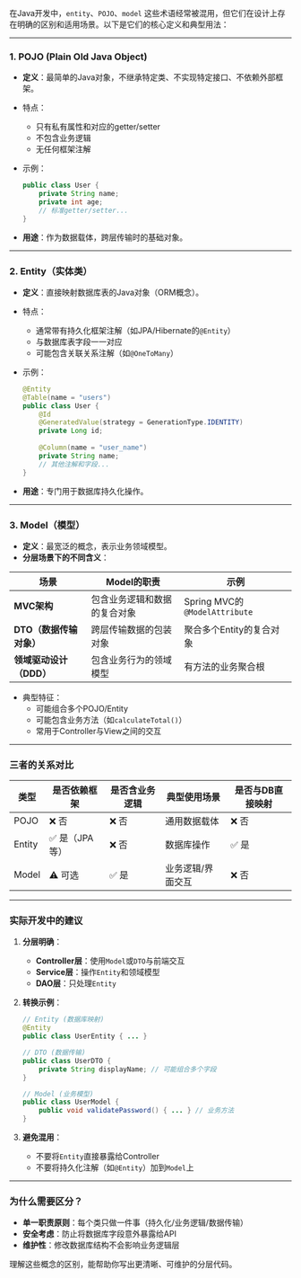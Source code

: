 在Java开发中，`entity`、`POJO`、`model` 这些术语经常被混用，但它们在设计上存在明确的区别和适用场景。以下是它们的核心定义和典型用法：

------

### 1. **POJO (Plain Old Java Object)**

- **定义**：最简单的Java对象，不继承特定类、不实现特定接口、不依赖外部框架。

- 特点：

  - 只有私有属性和对应的getter/setter
  - 不包含业务逻辑
  - 无任何框架注解

- 示例：

  ```java
  public class User {
      private String name;
      private int age;
      // 标准getter/setter...
  }
  ```

- **用途**：作为数据载体，跨层传输时的基础对象。

------

### 2. **Entity（实体类）**

- **定义**：直接映射数据库表的Java对象（ORM概念）。

- 特点：

  - 通常带有持久化框架注解（如JPA/Hibernate的`@Entity`）
  - 与数据库表字段一一对应
  - 可能包含关联关系注解（如`@OneToMany`）

- 示例：

  ```java
  @Entity
  @Table(name = "users")
  public class User {
      @Id
      @GeneratedValue(strategy = GenerationType.IDENTITY)
      private Long id;
      
      @Column(name = "user_name")
      private String name;
      // 其他注解和字段...
  }
  ```

- **用途**：专门用于数据库持久化操作。

------

### 3. **Model（模型）**

- **定义**：最宽泛的概念，表示业务领域模型。
- **分层场景下的不同含义**：

| 场景                    | Model的职责                  | 示例                          |
| ----------------------- | ---------------------------- | ----------------------------- |
| **MVC架构**             | 包含业务逻辑和数据的复合对象 | Spring MVC的`@ModelAttribute` |
| **DTO（数据传输对象）** | 跨层传输数据的包装对象       | 聚合多个Entity的复合对象      |
| **领域驱动设计（DDD）** | 包含业务行为的领域模型       | 有方法的业务聚合根            |

- 典型特征：
  - 可能组合多个POJO/Entity
  - 可能包含业务方法（如`calculateTotal()`）
  - 常用于Controller与View之间的交互

------

### 三者的关系对比

| 类型   | 是否依赖框架  | 是否含业务逻辑 | 典型使用场景      | 是否与DB直接映射 |
| ------ | ------------- | -------------- | ----------------- | ---------------- |
| POJO   | ❌ 否          | ❌ 否           | 通用数据载体      | ❌ 否             |
| Entity | ✅ 是（JPA等） | ❌ 否           | 数据库操作        | ✅ 是             |
| Model  | ⚠️ 可选        | ✅ 是           | 业务逻辑/界面交互 | ❌ 否             |

------

### 实际开发中的建议

1. **分层明确**：

   - **Controller层**：使用`Model`或`DTO`与前端交互
   - **Service层**：操作`Entity`和领域模型
   - **DAO层**：只处理`Entity`

2. **转换示例**：

   ```java
   // Entity (数据库映射)
   @Entity
   public class UserEntity { ... }
   
   // DTO (数据传输)
   public class UserDTO { 
       private String displayName; // 可能组合多个字段
   }
   
   // Model (业务模型)
   public class UserModel {
       public void validatePassword() { ... } // 业务方法
   }
   ```

3. **避免混用**：

   - 不要将`Entity`直接暴露给Controller
   - 不要将持久化注解（如`@Entity`）加到`Model`上

------

### 为什么需要区分？

- **单一职责原则**：每个类只做一件事（持久化/业务逻辑/数据传输）
- **安全考虑**：防止将数据库字段意外暴露给API
- **维护性**：修改数据库结构不会影响业务逻辑层

理解这些概念的区别，能帮助你写出更清晰、可维护的分层代码。